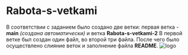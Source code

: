 # Rabota-s-vetkami
 
В соответствии с заданием было создано 
две ветки: первая ветка - **main** 
*(создана автоматически)* и ветка **Rabota-s-vetkami-2**
В первой ветке был создан один файл, во второй 
три файла. После чего было осуществлено 
слияние веток и заполнение файла **README**.
![logo](https://www.artmajeur.com/medias/hd/t/i/tiaza/artwork/10122703_img-1719.jpg)
